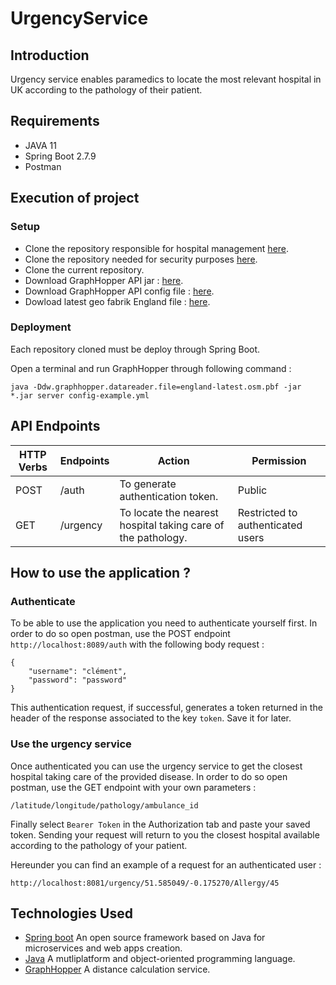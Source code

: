 # UrgencyService

## Introduction
Urgency service enables paramedics to locate the most relevant hospital in UK according to the pathology of their patient.

## Requirements
* JAVA 11
* Spring Boot 2.7.9
* Postman

## Execution of project
### Setup
* Clone the repository responsible for hospital management [here](https://github.com/cjour/HospitalManagementService).
* Clone the repository needed for security purposes [here](https://github.com/cjour/SecurityService).
* Clone the current repository. 
* Download GraphHopper API jar : [here](https://repo1.maven.org/maven2/com/graphhopper/graphhopper-web/7.0/graphhopper-web-7.0.jar).
* Download GraphHopper API config file : [here](https://raw.githubusercontent.com/graphhopper/graphhopper/7.x/config-example.yml).
* Dowload latest geo fabrik England file : [here](https://download.geofabrik.de/europe/great-britain/england-latest.osm.pbf).

### Deployment
Each repository cloned must be deploy through Spring Boot.

Open a terminal and run GraphHopper through following command :

```
java -Ddw.graphhopper.datareader.file=england-latest.osm.pbf -jar *.jar server config-example.yml
```

## API Endpoints
| HTTP Verbs | Endpoints | Action | Permission
| --- | --- | --- | --- |
| POST | /auth | To generate authentication token. | Public
| GET | /urgency | To locate the nearest hospital taking care of the pathology. | Restricted to authenticated users

## How to use the application ?
### Authenticate
To be able to use the application you need to authenticate yourself first.
In order to do so open postman, use the POST endpoint `http://localhost:8089/auth` with the following body request :
```
{
    "username": "clément",
    "password": "password"
}
```
This authentication request, if successful, generates a token returned in the header of the response associated to the key `token`. Save it for later.

### Use the urgency service
Once authenticated you can use the urgency service to get the closest hospital taking care of the provided disease.
In order to do so open postman, use the GET endpoint with your own parameters :
```
/latitude/longitude/pathology/ambulance_id
```
Finally select `Bearer Token` in the Authorization tab and paste your saved token.
Sending your request will return to you the closest hospital available according to the pathology of your patient.

Hereunder you can find an example of a request for an authenticated user :
```
http://localhost:8081/urgency/51.585049/-0.175270/Allergy/45
```

## Technologies Used
* [Spring boot](https://spring.io/projects/spring-boot) An open source framework based on Java for microservices and web apps creation.
* [Java](https://www.java.com/fr/) A mutliplatform and object-oriented programming language.
* [GraphHopper](https://www.graphhopper.com/) A distance calculation service.
